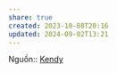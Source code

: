 ```yaml
---
share: true
created: 2023-10-08T20:16
updated: 2024-09-02T13:21
---
```

Nguồn:: [Kendy](../../../../%E2%9A%A1Hi%E1%BB%83u%20bi%E1%BA%BFt%20s%C3%A2u/%CE%9E%20Ngu%E1%BB%93n/Kendy.md)